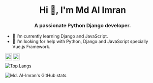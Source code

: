 <link rel="stylesheet" href="https://cdn.jsdelivr.net/gh/devicons/devicon@v2.11.0/devicon.min.css">
<h1 align="center">Hi 👋, I'm Md Al Imran</h1>
<h3 align="center">A passionate Python Django developer. </h3>

- 🌱 I’m currently learning Django and JavaScript.
- 🤔 I’m looking for help with Python, Django and JavaScript specially Vue.js Framework.


[<img align="left" alt="Imran | Twitter" width="22px" src="https://cdn.jsdelivr.net/npm/simple-icons@v3/icons/twitter.svg" />](https://twitter.com/imrn0)
[<img align="left" alt="Imran | LinkedIn" width="22px" src="https://cdn.jsdelivr.net/npm/simple-icons@v3/icons/linkedin.svg" />](https://www.linkedin.com/in/imran02)
<br />

[![Top Langs](https://github-readme-stats.vercel.app/api/top-langs/?username=imraan024&layout=compact)](https://github.com/anuraghazra/github-readme-stats)

![Md. Al-Imran's GitHub stats](https://github-readme-stats.vercel.app/api?username=imraan024&show_icons=true&theme=radical)


